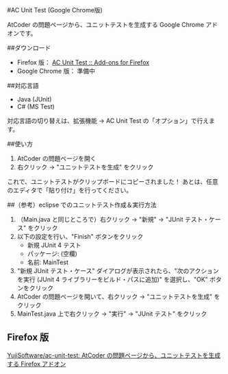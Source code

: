 #AC Unit Test (Google Chrome版)

AtCoder の問題ページから、ユニットテストを生成する Google Chrome アドオンです。

##ダウンロード

* Firefox 版： [AC Unit Test :: Add-ons for Firefox](https://addons.mozilla.org/ja/firefox/addon/ac-unit-test/ "AC Unit Test :: Add-ons for Firefox")
* Google Chrome 版： 準備中

##対応言語

* Java (JUnit)
* C# (MS Test)

対応言語の切り替えは、拡張機能 → AC Unit Test の「オプション」で行えます。

##使い方

1. AtCoder の問題ページを開く
2. 右クリック → "ユニットテストを生成" をクリック

これで、ユニットテストがクリップボードにコピーされました！
あとは、任意のエディタで「貼り付け」を行ってください。

##（参考）eclipse でのユニットテスト作成＆実行方法

1. （Main.java と同じところで）右クリック → "新規" → "JUnit テスト・ケース" をクリック
2. 以下の設定を行い、"Finish" ボタンをクリック
    * 新規 JUnit 4 テスト
    * パッケージ: (空欄)
    * 名前: MainTest
3. "新規 JUnit テスト・ケース" ダイアログが表示されたら、"次のアクションを実行 (JUnit 4 ライブラリーをビルド・パスに追加)" を選択し、"OK" ボタンをクリック
4. AtCoder の問題ページを開いて、右クリック → "ユニットテストを生成" をクリック
5. MainTest.java 上で右クリック → "実行" → "JUnit テスト" をクリック

## Firefox 版

[YujiSoftware/ac-unit-test: AtCoder の問題ページから、ユニットテストを生成する Firefox アドオン](https://github.com/YujiSoftware/ac-unit-test "YujiSoftware/ac-unit-test: AtCoder の問題ページから、ユニットテストを生成する Firefox アドオン")
